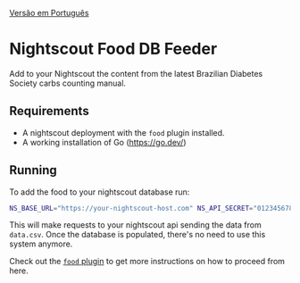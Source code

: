 [Versão em Português](./README_PT.md)


# Nightscout Food DB Feeder

Add to your Nightscout the content from the latest Brazilian Diabetes Society carbs counting manual.

## Requirements

* A nightscout deployment with the `food` plugin installed.
* A working installation of Go (https://go.dev/)

## Running

To add the food to your nightscout database run:

```bash
NS_BASE_URL="https://your-nightscout-host.com" NS_API_SECRET="0123456789yourAPItoken" go run main.go
```

This will make requests to your nightscout api sending the data from `data.csv`. Once the database is
populated, there's no need to use this system anymore.

Check out the [`food` plugin](https://nightscout.github.io/nightscout/setup_variables/#food-custom-foods) to get more instructions on how to proceed from here.

